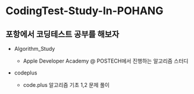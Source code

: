 # CodingTest-Study-In-POHANG
포항에서 코딩테스트 공부를 해보자
----

- Algorithm_Study
  - Apple Developer Academy @ POSTECH에서 진행하는 알고리즘 스터디

- codeplus
  - code.plus 알고리즘 기초 1,2 문제 풀이
